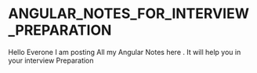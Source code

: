 # ANGULAR_NOTES_FOR_INTERVIEW_PREPARATION
Hello Everone I am posting All my Angular Notes here .
It will help you in your interview Preparation
